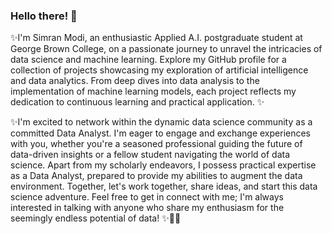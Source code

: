 ### Hello there!  👋



 ✨I'm Simran Modi, an enthusiastic Applied A.I. postgraduate student at George Brown College, on a passionate journey to unravel the intricacies of data science and machine learning. Explore my GitHub profile for a collection of projects showcasing my exploration of artificial intelligence and data analytics. From deep dives into data analysis to the implementation of machine learning models, each project reflects my dedication to continuous learning and practical application. ✨

 ✨I'm excited to network within the dynamic data science community as a committed Data Analyst. I'm eager to engage and exchange experiences with you, whether you're a seasoned professional guiding the future of data-driven insights or a fellow student navigating the world of data science. Apart from my scholarly endeavors, I possess practical expertise as a Data Analyst, prepared to provide my abilities to augment the data environment. Together, let's work together, share ideas, and start this data science adventure. Feel free to get in connect with me; I'm always interested in talking with anyone who share my enthusiasm for the seemingly endless potential of data! ✨👩‍💻


<!--
**simranmodi1609/simranmodi1609** is a ✨ _special_ ✨ repository because its `README.md` (this file) appears on your GitHub profile.
